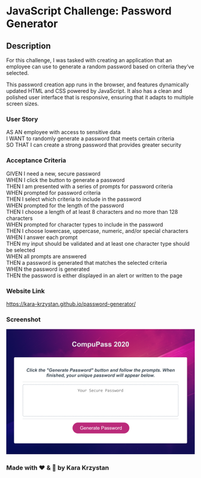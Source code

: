# JavaScript Challenge: Password Generator

## Description

For this challenge, I was tasked with creating an application that an employee can use to generate a random password based on criteria they’ve selected.

This password creation app runs in the browser, and features dynamically updated HTML and CSS powered by JavaScript. It also has a clean and polished user interface that is responsive, ensuring that it adapts to multiple screen sizes.

### User Story

AS AN employee with access to sensitive data  
I WANT to randomly generate a password that meets certain criteria  
SO THAT I can create a strong password that provides greater security  

### Acceptance Criteria

GIVEN I need a new, secure password  
WHEN I click the button to generate a password  
THEN I am presented with a series of prompts for password criteria  
WHEN prompted for password criteria  
THEN I select which criteria to include in the password  
WHEN prompted for the length of the password  
THEN I choose a length of at least 8 characters and no more than 128 characters  
WHEN prompted for character types to include in the password  
THEN I choose lowercase, uppercase, numeric, and/or special characters  
WHEN I answer each prompt  
THEN my input should be validated and at least one character type should be selected  
WHEN all prompts are answered  
THEN a password is generated that matches the selected criteria  
WHEN the password is generated  
THEN the password is either displayed in an alert or written to the page  

### Website Link

https://kara-krzystan.github.io/password-generator/

### Screenshot

![screenshot](https://github.com/kara-krzystan/password-generator/blob/master/assets/images/password_generator_screenshot.png)

### Made with ❤️ & 🍹 by Kara Krzystan
